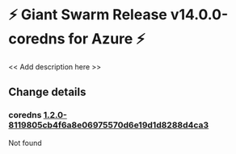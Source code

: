 # :zap: Giant Swarm Release v14.0.0-coredns for Azure :zap:

<< Add description here >>

## Change details


### coredns [1.2.0-8119805cb4f6a8e06975570d6e19d1d8288d4ca3](https://github.com/giantswarm/coredns-app/releases/tag/v1.2.0-8119805cb4f6a8e06975570d6e19d1d8288d4ca3)

Not found


